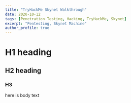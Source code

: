 ```yaml
---
title: "TryHackMe Skynet Walkthrough"
date: 2020-10-12
tags: [Penetration Testing, Hacking, TryHackMe, Skynet]
excerpt: "Pentesting, Skynet Machine"
author_profile: true 
---
```

# H1 heading
## H2 heading
### H3

here is body text
